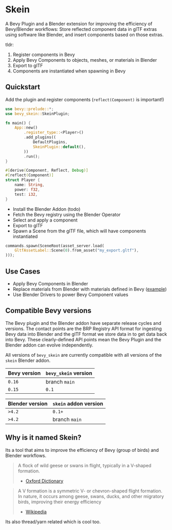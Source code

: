 # Skein

A Bevy Plugin and a Blender extension for improving the efficiency of Bevy/Blender workflows: Store reflected component data in glTF extras using software like Blender, and insert components based on those extras.

tldr:

1. Register components in Bevy
2. Apply Bevy Components to objects, meshes, or materials in Blender
3. Export to glTF
4. Components are instantiated when spawning in Bevy

## Quickstart

Add the plugin and register components (`reflect(Component)` is important!)

```rust no_run
use bevy::prelude::*;
use bevy_skein::SkeinPlugin;

fn main() {
    App::new()
        .register_type::<Player>()
        .add_plugins((
            DefaultPlugins,
            SkeinPlugin::default(),
        ))
        .run();
}

#[derive(Component, Reflect, Debug)]
#[reflect(Component)]
struct Player {
    name: String,
    power: f32,
    test: i32,
}
```

- Install the Blender Addon (todo)
- Fetch the Bevy registry using the Blender Operator
- Select and apply a component
- Export to glTF
- Spawn a Scene from the glTF file, which will have components instantiated

```rust ignore
commands.spawn(SceneRoot(asset_server.load(
    GltfAssetLabel::Scene(0).from_asset("my_export.gltf"),
)));
```

## Use Cases

- Apply Bevy Components in Blender
- Replace materials from Blender with materials defined in Bevy ([example](examples/replace_material.rs))
- Use Blender Drivers to power Bevy Component values

## Compatible Bevy versions

The Bevy plugin and the Blender addon have separate release cycles and versions. The contact points are the BRP Registry API format for ingesting Bevy data into Blender and the glTF format we store data in to get data back into Bevy. These clearly-defined API points mean the Bevy Plugin and the Blender addon can evolve independently.

All versions of `bevy_skein` are currently compatible with all versions of the `skein` Blender addon.

| Bevy version | `bevy_skein` version |
| :----------- | :------------------- |
| `0.16`       | branch `main`        |
| `0.15`       | `0.1`                |

| Blender version | `skein` addon version |
| :-------------- | :-------------------- |
| `>4.2`          | `0.1+`                |
| `>4.2`          | branch `main`         |

## Why is it named Skein?

Its a tool that aims to improve the efficiency of Bevy (group of birds) and Blender workflows.

> A flock of wild geese or swans in flight, typically in a V-shaped formation.
>
> - [Oxford Dictionary](https://web.archive.org/web/20190107072506/https://en.oxforddictionaries.com/definition/skein)

> A V formation is a symmetric V- or chevron-shaped flight formation. In nature, it occurs among geese, swans, ducks, and other migratory birds, improving their energy efficiency
>
> - [Wikipedia](https://en.wikipedia.org/wiki/V_formation)

Its also thread/yarn related which is cool too.
